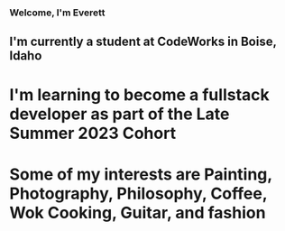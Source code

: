 ### Welcome, I'm Everett

## I'm currently a student at CodeWorks in Boise, Idaho

# I'm learning to become a fullstack developer as part of the Late Summer 2023 Cohort
# Some of my interests are Painting, Photography, Philosophy, Coffee, Wok Cooking, Guitar, and fashion

<!--
**everettsmith928/everettsmith928** is a ✨ _special_ ✨ repository because its `README.md` (this file) appears on your GitHub profile.

Here are some ideas to get you started:

- 🔭 I’m currently working on ...
- 🌱 I’m currently learning ...
- 👯 I’m looking to collaborate on ...
- 🤔 I’m looking for help with ...
- 💬 Ask me about ...
- 📫 How to reach me: ...
- 😄 Pronouns: ...
- ⚡ Fun fact: ...
-->
